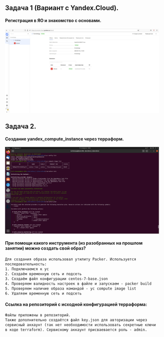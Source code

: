 ## **Задача 1 (Вариант с Yandex.Cloud).**
#### Регистрация в ЯО и знакомство с основами.
![Screenshot](1_1.jpg)
## **Задача 2.** 
#### Создание yandex_compute_instance через терраформ.
![Screenshot](1_2.jpg)
#### При помощи какого инструмента (из разобранных на прошлом занятии) можно создать свой образ?
```
Для создания образа использовал утилиту Packer. Используется последовательность:
1. Подключаемся к ус
2. Создаём временную сеть и подсеть
3. Создаём файл конфигурации centos-7-base.json
4. Проверяем валидность настроек в файле и запускаем - packer build
5. Проверяем наличие образа командой - yc compute image list
6. Удаляем временную сеть и подсеть
```
#### Ссылка на репозиторий с исходной конфигурацией терраформа:
```
Файлы приложены в репозиторий.
Также дополнительно создаётся файл key.json для авторизации через сервисный аккаунт (так нет необходимости использовать секретные ключи в коде terraform). Сервисному аккаунт присваевается роль - admin.
```
